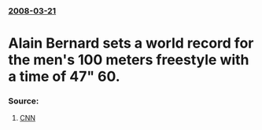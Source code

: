 ### [2008-03-21](/news/2008/03/21/index.md)

#  Alain Bernard sets a world record for the men's 100 meters freestyle with a time of 47" 60. 




### Source:

1. [CNN](http://edition.cnn.com/2008/SPORT/03/21/swim.bernard/)
